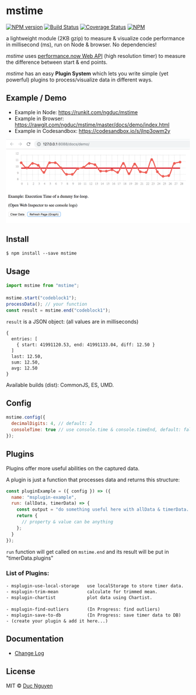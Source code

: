 # mstime

[![NPM version](https://img.shields.io/npm/v/mstime.svg?style=flat-square)](https://npmjs.org/package/mstime)
[![Build Status](https://img.shields.io/travis/ngduc/mstime/master.svg?style=flat-square)](https://travis-ci.org/ngduc/mstime) [![Coverage Status](https://img.shields.io/codecov/c/github/ngduc/mstime/master.svg?style=flat-square)](https://codecov.io/gh/ngduc/mstime/branch/master)
[![NPM](https://img.shields.io/npm/dt/mstime.svg?style=flat-square)](https://www.npmjs.com/package/mstime)

a lightweight module (2KB gzip) to measure & visualize code performance in millisecond (ms), run on Node & browser. No dependencies!

_mstime_ uses [performance.now Web API](https://developers.google.com/web/updates/2012/08/When-milliseconds-are-not-enough-performance-now) (high resolution timer) to measure the difference between start & end points.

_mstime_ has an easy **Plugin System** which lets you write simple (yet powerful) plugins to process/visualize data in different ways.

## Example / Demo

* Example in Node: https://runkit.com/ngduc/mstime
* Example in Browser: https://rawgit.com/ngduc/mstime/master/docs/demo/index.html
* Example in Codesandbox: https://codesandbox.io/s/jlnp3owm2y

[![Demo Screenshot](/docs/screenshot-01.png)](https://rawgit.com/ngduc/mstime/master/docs/demo/index.html)

## Install

    $ npm install --save mstime

## Usage

```js
import mstime from "mstime";

mstime.start("codeblock1");
processData(); // your function
const result = mstime.end("codeblock1");
```

`result` is a JSON object: (all values are in milliseconds)

```
{
  entries: [
    { start: 41991120.53, end: 41991133.04, diff: 12.50 }
  ]
  last: 12.50,
  sum: 12.50,
  avg: 12.50
}
```

Available builds (dist): CommonJS, ES, UMD.

## Config

```js
mstime.config({
  decimalDigits: 4, // default: 2
  consoleTime: true // use console.time & console.timeEnd, default: false
});
```

## Plugins

Plugins offer more useful abilities on the captured data.

A plugin is just a function that processes data and returns this structure:

```js
const pluginExample = ({ config }) => ({
  name: "msplugin-example",
  run: (allData, timerData) => {
    const output = "do something useful here with allData & timerData...";
    return {
      // property & value can be anything
    };
  }
});
```

`run` function will get called on `mstime.end` and its result will be put in "timerData.plugins"

### List of Plugins:
```
- msplugin-use-local-storage   use localStorage to store timer data. 
- msplugin-trim-mean           calculate for trimmed mean.
- msplugin-chartist            plot data using Chartist.

- msplugin-find-outliers       (In Progress: find outliers)
- msplugin-save-to-db          (In Progress: save timer data to DB)
- (create your plugin & add it here...)
```

## Documentation

- [Change Log](/CHANGELOG.md)

## License

MIT © [Duc Nguyen](https://github.com/ngduc)
